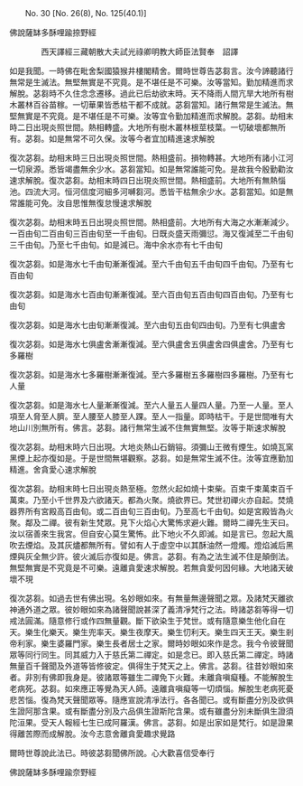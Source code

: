 ﻿　　No. 30 [No. 26(8), No. 125(40.1)]

佛說薩缽多酥哩踰捺野經

　　　　西天譯經三藏朝散大夫試光祿卿明教大師臣法賢奉　詔譯


如是我聞。一時佛在毗舍梨國猿猴井樓閣精舍。爾時世尊告苾芻言。汝今諦聽諸行無常是生滅法。無堅無實是不究竟。是不堪任是不可樂。汝等當知。勤加精進而求解脫。苾芻時不久住念念遷移。過此已后劫欲末時。天不降雨人間亢旱大地所有樹木叢林百谷苗稼。一切華果皆悉枯干都不成就。苾芻當知。諸行無常是生滅法。無堅無實是不究竟。是不堪任是不可樂。汝等宜令勤加精進而求解脫。苾芻。劫相末時二日出現炎照世間。熱相轉盛。大地所有樹木叢林根莖枝葉。一切破壞都無所有。苾芻。如是無常不可久保。汝等今者宜加精進速求解脫

復次苾芻。劫相末時三日出現炎照世間。熱相盛前。損物轉甚。大地所有諸小江河一切泉源。悉皆竭盡無余少水。苾芻當知。如是無常誰能可免。是故我今殷勤勸汝速求解脫。復次苾芻。劫相末時四日出現炎照世間。熱相盛前。大地所有無熱惱池。四流大河。恒河信度河細多河嚩芻河。悉皆干枯無余少水。苾芻當知。如是無常誰能可免。汝自思惟無復怠慢速求解脫

復次苾芻。劫相末時五日出現炎照世間。熱相盛前。大地所有大海之水漸漸減少。一百由旬二百由旬三百由旬至一千由旬。日既炎盛天雨彌愆。海又復減至二千由旬三千由旬。乃至七千由旬。如是減已。海中余水亦有七千由旬

復次苾芻。如是海水七千由旬漸漸復減。至六千由旬五千由旬四千由旬。乃至有七百由旬

復次苾芻。如是海水七百由旬漸漸復減。至六百由旬五百由旬四百由旬。乃至有七由旬

復次苾芻。如是海水七由旬漸漸復減。至六由旬五由旬四由旬。乃至有七俱盧舍

復次苾芻。如是海水七俱盧舍漸漸復減。至六俱盧舍五俱盧舍四俱盧舍。乃至有七多羅樹

復次苾芻。如是海水七多羅樹漸漸復減。至六多羅樹五多羅樹四多羅樹。乃至有七人量

復次苾芻。如是海水七人量漸漸復減。至六人量五人量四人量。乃至一人量。至人項至人脅至人臍。至人腰至人膝至人踝。至人一指量。即時枯干。于是世間唯有大地山川別無所有。佛言。苾芻。諸行無常生滅不住無實無堅。汝等于斯速求解脫

復次苾芻。劫相末時六日出現。大地炎熱山石銷镕。須彌山王微有煙生。如燒瓦窯黑煙上起亦復如是。于是世間無堪觀察。苾芻。如是無常生滅不住。汝等宜應勤加精進。舍貪愛心速求解脫

復次苾芻。劫相末時七日出現炎熱至極。忽然火起如燒十束柴。百束千束萬束百千萬束。乃至小千世界及六欲諸天。都為火聚。燒欲界已。梵世初禪火亦自起。焚燒器界所有宮殿高百由旬。或二百由旬三百由旬。乃至高七千由旬。如是宮殿皆為火聚。鄰及二禪。彼有新生梵眾。見下火焰心大驚怖求避火難。爾時二禪先生天曰。汝以宿善來生我宮。但自安心莫生驚怖。此下地火不久即滅。如是言已。忽起大風吹去煙焰。及其灰燼都無所有。譬如有人于虛空中以其酥油然一燈燭。燈焰滅后黑煙與灰全無少許。彼火滅后亦復如是。佛言。苾芻。有為之法生滅不住是顛倒法。無堅無實是不究竟是不可樂。遠離貪愛速求解脫。若無貪愛何因何緣。大地諸天破壞不現

復次苾芻。如過去世有佛出現。名妙眼如來。有無量無邊聲聞之眾。及諸梵天離欲神通外道之眾。彼妙眼如來為諸聲聞說甚深了義清凈梵行之法。時諸苾芻等得一切戒法圓滿。隨意修行或作四無量觀。斷下欲染生于梵世。或有隨意樂生他化自在天。樂生化樂天。樂生兜率天。樂生夜摩天。樂生忉利天。樂生四天王天。樂生剎帝利家。樂生婆羅門家。樂生長者居士之家。爾時妙眼如來作是念。我今令彼聲聞眾等同行同生。同其威力入于慈氏第二禪定。如是念已。即入慈氏第二禪定。時諸無量百千聲聞及外道等皆修彼定。俱得生于梵天之上。佛言。苾芻。往昔妙眼如來者。非別有佛即我身是。彼諸眾等雖生二禪免下火難。未離貪嗔癡種。不能解脫生老病死。苾芻。如來應正等覺為天人師。遠離貪嗔癡等一切煩惱。解脫生老病死憂悲苦惱。復為梵天聲聞眾等。隨應宣說清凈法行。各各聞已。或有斷盡分別及欲俱生證阿那含果。或有斷盡分別及六品俱生證斯陀含果。或有雖盡分別未斷俱生證須陀洹果。受天人報經七生已成阿羅漢。佛言。苾芻。如是出家如是梵行。如是證果得離苦際而成解脫。汝今志意舍離貪愛趣求覺路

爾時世尊說此法已。時彼苾芻聞佛所說。心大歡喜信受奉行

佛說薩缽多酥哩踰奈野經
